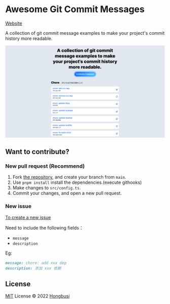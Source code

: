 # Awesome Git Commit Messages

[Website](https://git.hongbusi.com)

A collection of git commit message examples to make your project's commit history more readable.

![image](./image.png)

## Want to contribute?

### New pull request (Recommend)

1. Fork [the repository](https://github.com/Hongbusi/awesome-git-commit-messages), and create your branch from `main`.
2. Use `pnpm install` install the dependencies.(execute githooks)
3. Make changes to `src/config.ts`.
4. Commit your changes, and open a new pull request.

### New issue

[To create a new issue](https://github.com/Hongbusi/awesome-git-commit-messages/issues/new)

Need to include the following fields：

- `message`
- `description`

Eg:

``` md
message: chore: add xxx dep
description: 添加 xxx 依赖
```

## License

[MIT](./LICENSE) License © 2022 [Hongbusi](https://github.com/Hongbusi) 
